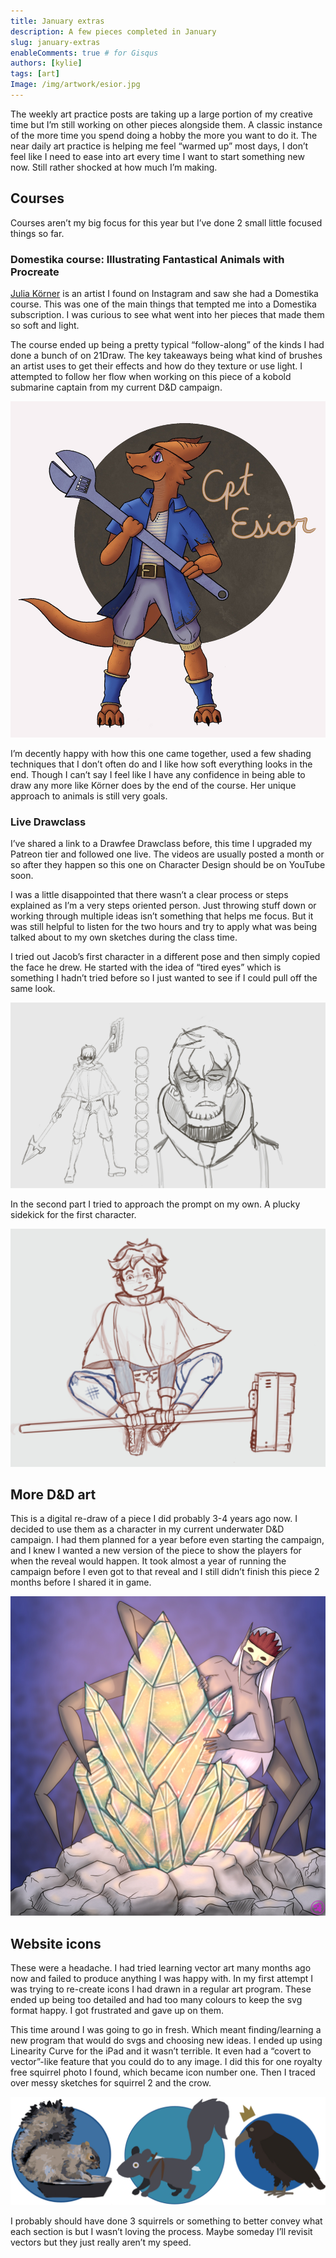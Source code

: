 ```yaml
---
title: January extras
description: A few pieces completed in January
slug: january-extras
enableComments: true # for Gisqus
authors: [kylie]
tags: [art]
Image: /img/artwork/esior.jpg
---
```


The weekly art practice posts are taking up a large portion of my creative time but I’m still working on other pieces alongside them. A classic instance of the more time you spend doing a hobby the more you want to do it. The near daily art practice is helping me feel “warmed up” most days, I don’t feel like I need to ease into art every time I want to start something new now. Still rather shocked at how much I’m making.

<!--truncate-->

## Courses

Courses aren’t my big focus for this year but I’ve done 2 small little focused things so far.

### Domestika course: Illustrating Fantastical Animals with Procreate

[Julia Körner](https://www.domestika.org/en/courses/3163-illustrating-fantastical-animals-with-procreate) is an artist I found on Instagram and saw she had a Domestika course. This was one of the main things that tempted me into a Domestika subscription. I was curious to see what went into her pieces that made them so soft and light.

The course ended up being a pretty typical “follow-along” of the kinds I had done a bunch of on 21Draw. The key takeaways being what kind of brushes an artist uses to get their effects and how do they texture or use light. I attempted to follow her flow when working on this piece of a kobold submarine captain from my current D&D campaign.

![An orange kobold holding a large wrench](/img/artwork/esior.jpg)

I’m decently happy with how this one came together, used a few shading techniques that I don’t often do and I like how soft everything looks in the end. Though I can’t say I feel like I have any confidence in being able to draw any more like Körner does by the end of the course. Her unique approach to animals is still very goals.

### Live Drawclass

I’ve shared a link to a Drawfee Drawclass before, this time I upgraded my Patreon tier and followed one live. The videos are usually posted a month or so after they happen so this one on Character Design should be on YouTube soon.

I was a little disappointed that there wasn’t a clear process or steps explained as I’m a very steps oriented person. Just throwing stuff down or working through multiple ideas isn’t something that helps me focus. But it was still helpful to listen for the two hours and try to apply what was being talked about to my own sketches during the class time.

I tried out Jacob’s first character in a different pose and then simply copied the face he drew. He started with the idea of “tired eyes” which is something I hadn’t tried before so I just wanted to see if I could pull off the same look.

![](/img/artwork/drawclass1.jpg)

In the second part I tried to approach the prompt on my own. A plucky sidekick for the first character.

![](/img/artwork/drawclass2.jpg)


## More D&D art

This is a digital re-draw of a piece I did probably 3-4 years ago now. I decided to use them as a character in my current underwater D&D campaign. I had them planned for a year before even starting the campaign, and I knew I wanted a new version of the piece to show the players for when the reveal would happen. It took almost a year of running the campaign before I even got to that reveal and I still didn’t finish this piece 2 months before I shared it in game.

![A drider hiding behind a large colourful crystal.](/img/artwork/yirrekeb.jpg)

## Website icons

These were a headache. I had tried learning vector art many months ago now and failed to produce anything I was happy with. In my first attempt I was trying to re-create icons I had drawn in a regular art program. These ended up being too detailed and had too many colours to keep the svg format happy. I got frustrated and gave up on them.

This time around I was going to go in fresh. Which meant finding/learning a new program that would do svgs and choosing new ideas. I ended up using Linearity Curve for the iPad and it wasn’t terrible. It even had a “covert to vector”-like feature that you could do to any image. I did this for one royalty free squirrel photo I found, which became icon number one. Then I traced over messy sketches for squirrel 2 and the crow.

![](/img/3icons.jpg)

I probably should have done 3 squirrels or something to better convey what each section is but I wasn’t loving the process. Maybe someday I’ll revisit vectors but they just really aren’t my speed.
